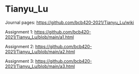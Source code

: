 # Tianyu_Lu

Journal pages: https://github.com/bcb420-2021/Tianyu_Lu/wiki 

Assignment 1: https://github.com/bcb420-2021/Tianyu_Lu/blob/main/a1.html  

Assignment 2: https://github.com/bcb420-2021/Tianyu_Lu/blob/main/a2.html  

Assignment 3: https://github.com/bcb420-2021/Tianyu_Lu/blob/main/a3.html
